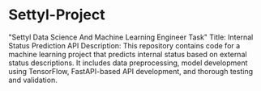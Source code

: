 # Settyl-Project
"Settyl Data Science And Machine Learning Engineer Task"
Title: Internal Status Prediction API
Description:
This repository contains code for a machine learning project that predicts internal status based on external status descriptions. It includes data preprocessing, model development using TensorFlow, FastAPI-based API development, and thorough testing and validation.
